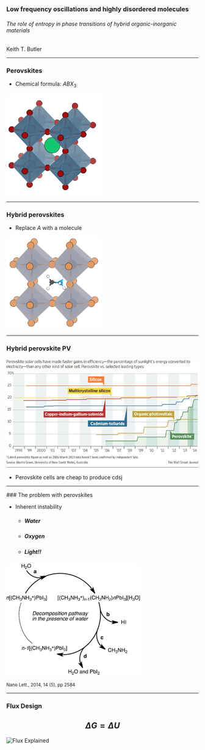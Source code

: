 ### Low frequency oscillations and highly disordered molecules
###### The role of entropy in phase transitions of hybrid organic-inorganic materials

 Keith T. Butler

---
### Perovskites

* Chemical formula: $ABX_3$

<img src="Figures/CaTiO3.png" alt="caTiO3" style="width: 250px;"/> 

---
### Hybrid perovskites

* Replace $A$ with a molecule 

<img src="Figures/MAPbBr3.png" alt="MAPbBr3" style="width: 250px;"/> 

---
### Hybrid perovskite PV


![EFF](Figures/Efficiencies.jpg)

* Perovskite cells are cheap to produce cdsj 

 
---
### The problem with perovskites

* Inherent instability
    * ##### Water
    * ##### Oxygen
    * ##### Light!!

<img src="Figures/Decompositions.jpeg" alt="MAPbBr3" style="width: 350px;"/> 

<small>Nano Lett., 2014, 14 (5), pp 2584</small>

---


### Flux Design

$$\Delta G = \Delta U$$
---

![Flux Explained](https://facebook.github.io/flux/img/flux-simple-f8-diagram-explained-1300w.png)

